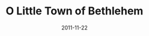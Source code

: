 ---
layout: music 
title: "O Little Town of Bethlehem"
date: 2011-11-22 
description: "Original music from Awaited&#58; A Christmas Show."
audio: "http://www.crossroads.net/players/media/hq/06%20Little%20Town%20Of%20Bethleham.mp3"
audio-duration: "04:09"
src: "http://s3.amazonaws.com/crossroads-media/images/legacy/content/DefaultVideoImage.jpg"
---